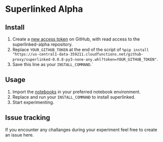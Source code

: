 # Superlinked Alpha

## Install

1. Create a [new access token](https://github.com/settings/personal-access-tokens/new) on GitHub, with read access to the superlinked-alpha repository.
1. Replace `YOUR_GITHUB_TOKEN` at the end of the script of `%pip install "https://us-central1-data-359211.cloudfunctions.net/github-proxy/superlinked-0.0.8-py3-none-any.whl?token=YOUR_GITHUB_TOKEN"`.
1. Save this line as your `INSTALL_COMMAND`.`

## Usage

1. Import the [notebooks](./notebook/) in your preferred notebook environment.
1. Replace and run your `INSTALL_COMMAND` to install superlinked.
1. Start experimenting.

## Issue tracking

If you encounter any challanges during your experiment feel free to create an issue here.